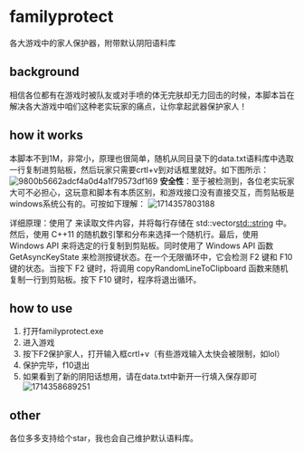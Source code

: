 # familyprotect
各大游戏中的家人保护器，附带默认阴阳语料库
## background
相信各位都有在游戏时被队友或对手喷的体无完肤却无力回击的时候，本脚本旨在解决各大游戏中咱们这种老实玩家的痛点，让你拿起武器保护家人！
## how it works
本脚本不到1M，非常小，原理也很简单，随机从同目录下的data.txt语料库中选取一行复制进剪贴板，然后玩家只需要crtl+v到对话框里就好。如下图所示：
![9800b5662adcf4a0d4a1f79573df169](https://github.com/jidle123/familyprotect/assets/123531867/be6e415b-6ca7-4dce-b867-0759cb1a0dd1)
**安全性**：至于被检测到，各位老实玩家大可不必担心，这玩意和脚本有本质区别，和游戏接口没有直接交互，而剪贴板是windows系统公有的。可按如下理解：
![1714357803188](https://github.com/jidle123/familyprotect/assets/123531867/2748b8b4-2d70-448b-998c-f43f5c120590)

详细原理：使用了 <fstream> 来读取文件内容，并将每行存储在 std::vector<std::string> 中。然后，使用 C++11 的随机数引擎和分布来选择一个随机行。最后，使用 Windows API 来将选定的行复制到剪贴板。同时使用了 Windows API 函数 GetAsyncKeyState 来检测按键状态。在一个无限循环中，它会检测 F2 键和 F10 键的状态。当按下 F2 键时，将调用 copyRandomLineToClipboard 函数来随机复制一行到剪贴板。按下 F10 键时，程序将退出循环。
## how to use
1. 打开familyprotect.exe
2. 进入游戏
3. 按下F2保护家人，打开输入框crtl+v（有些游戏输入太快会被限制，如lol）
4. 保护完毕，f10退出
5. 如果看到了新的阴阳话想用，请在data.txt中新开一行填入保存即可
![1714358689251](https://github.com/jidle123/familyprotect/assets/123531867/94601259-bebd-4a38-bf55-343e576294fe)
## other
各位多多支持给个star，我也会自己维护默认语料库。
